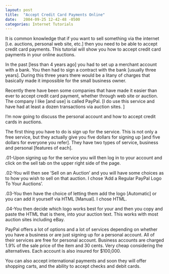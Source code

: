 ```yaml
---
layout: post
title:  "Accept Credit Card Payments Online"
date:   2004-09-25 12-42-48 -0500
categories: Internet Tutorials
---
```


It is common knowledge that if you want to sell something via the internet [i.e. auctions, personal web site, etc.] then you need to be able to accept credit card payments. This tutorial will show you how to accept credit card payments in your online auctions.

In the past [less than 4 years ago] you had to set up a merchant account with a bank. You then had to sign a contract with the bank [usually three years]. During this three years there would be a litany of charges that basically made it impossible for the small business owner.

Recently there have been some companies that have made it easier than ever to accept credit card payment, whether through web site or auction. The company I like [and use] is called PayPal. [I do use this service and have had at least a dozen transactions via auction sites. ]

I’m now going to discuss the personal account and how to accept credit cards in auctions.

The first thing you have to do is sign up for the service. This is not only a free service, but they actually give you five dollars for signing up [and five dollars for everyone you refer]. They have two types of service, business and personal [features of each].

.01-Upon signing up for the service you will then log in to your account and click on the sell tab on the upper right side of the page.

.02-You will then see ‘Sell on an Auction’ and you will have some choices as to how you wish to sell on that auction. I chose ‘Add a Regular PayPal Logo To Your Auctions’.

.03-You then have the choice of letting them add the logo [Automatic] or you can add it yourself via HTML [Manual]. I chose HTML.

.04-You then decide which logo works best for your and then you copy and paste the HTML that is there, into your auction text. This works with most auction sites including eBay.

PayPal offers a lot of options and a lot of services depending on whether you have a business or are just signing up for a personal account. All of their services are free for personal account. Business accounts are charged 1.9% of the sale price of the item and 30 cents. Very cheap considering the alternatives. Each account is also insured for $100,000.

You can also accept international payments and soon they will offer shopping carts, and the ability to accept checks and debit cards.

